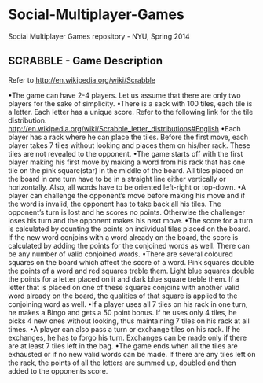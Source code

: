 Social-Multiplayer-Games
========================

Social Multiplayer Games repository - NYU, Spring 2014

SCRABBLE - Game Description
----------------------

Refer to http://en.wikipedia.org/wiki/Scrabble

•The game can have 2-4 players. Let us assume that there are only two players for the sake of simplicity.
•There is a sack with 100 tiles, each tile is a letter. Each letter has a unique score. Refer to the following link for the tile distribution. http://en.wikipedia.org/wiki/Scrabble_letter_distributions#English
•Each player has a rack where he can place the tiles. Before the first move, each player takes 7 tiles without looking and places them on his/her rack. These tiles are not revealed to the opponent.
•The game starts off with the first player making his first move by making a word from his rack that has one tile on the pink square(star) in the middle of the board. All tiles placed on the board in one turn have to be in a straight line either vertically or horizontally. Also, all words have to be oriented left-right or top-down.
•A player can challenge the opponent’s move before making his move and if the word is invalid, the opponent has to take back all his tiles. The opponent’s turn is lost and he scores no points. Otherwise the challenger loses his turn and the opponent makes his next move.
•The score for a turn is calculated by counting the points on individual tiles placed on the board. If the new word conjoins with a word already on the board, the score is calculated by adding the points for the conjoined words as well. There can be any number of valid conjoined words.
•There are several coloured squares on the board which affect the score of a word. Pink squares double the points of a word and red squares treble them. Light blue squares double the points for a letter placed on it and dark blue square treble them. If a letter that is placed on one of these squares conjoins with another valid word already on the board, the qualities of that square is applied to the conjoining word as well.
•If a player uses all 7 tiles on his rack in one turn, he makes a Bingo and gets a 50 point bonus. If he uses only 4 tiles, he picks 4 new ones without looking, thus maintaining 7 tiles on his rack at all times.
•A player can also pass a turn or exchange tiles on his rack. If he exchanges, he has to forgo his turn. Exchanges can be made only if there are at least 7 tiles left in the bag.
•The game ends when all the tiles are exhausted or if no new valid words can be made. If there are any tiles left on the rack, the points of all the letters are summed up, doubled and then added to the opponents score.

